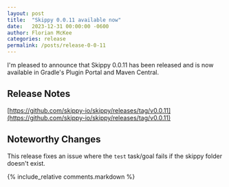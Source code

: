 ```yaml
---
layout: post
title:  "Skippy 0.0.11 available now"
date:   2023-12-31 00:00:00 -0600
author: Florian McKee
categories: release
permalink: /posts/release-0-0-11
---
```


I'm pleased to announce that Skippy 0.0.11 has been released and is now available in Gradle's Plugin Portal and Maven
Central.

## Release Notes

[https://github.com/skippy-io/skippy/releases/tag/v0.0.11](https://github.com/skippy-io/skippy/releases/tag/v0.0.11)

## Noteworthy Changes

This release fixes an issue where the `test` task/goal fails if the skippy folder doesn't exist.

{% include_relative comments.markdown %}